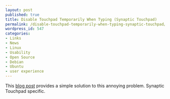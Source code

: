 ```yaml
---
layout: post
published: true
title: Disable Touchpad Temporarily When Typing (Synaptic Touchpad)
permalink: /disable-touchpad-temporarily-when-typing-synaptic-touchpad/
wordpress_id: 547
categories:
- Links
- News
- Linux
- Usability
- Open Source
- Debian
- Ubuntu
- user experience
---
```




This <a href="http://embraceubuntu.com/2006/09/20/disable-touchpad-temporarily-when-typing/">blog post</a> provides a simple solution to this annoying problem. Synaptic Touchpad specific.
